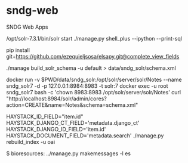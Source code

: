 # sndg-web
SNDG Web Apps

/opt/solr-7.3.1/bin/solr start
./manage.py shell_plus --ipython --print-sql


pip install  git+https://github.com/ezequieljsosa/elsapy.git@complete_view_fields


./manage  build_solr_schema -u default > data/sndg_solr/schema.xml

docker run -v $PWD/data/sndg_solr:/opt/solr/server/solr/Notes --name sndg_solr7 -d -p 127.0.0.1:8984:8983 -t solr:7 
docker exec -u root     sndg_solr7 bash -c 'chown 8983:8983 /opt/solr/server/solr/Notes'
curl "http://localhost:8984/solr/admin/cores?action=CREATE&name=Notes&schema=schema.xml"


HAYSTACK_ID_FIELD="item.id" HAYSTACK_DJANGO_CT_FIELD='metadata.django_ct'  HAYSTACK_DJANGO_ID_FIELD='item.id' HAYSTACK_DOCUMENT_FIELD='metadata.search'  ./manage.py rebuild_index -u oai


$ bioresources: ../manage.py makemessages -l es

